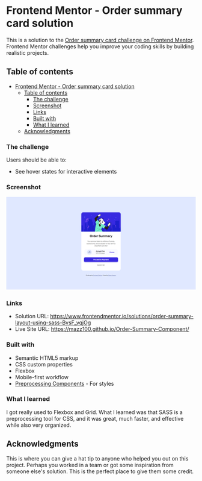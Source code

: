 # Frontend Mentor - Order summary card solution

This is a solution to the [Order summary card challenge on Frontend Mentor](https://www.frontendmentor.io/challenges/order-summary-component-QlPmajDUj). Frontend Mentor challenges help you improve your coding skills by building realistic projects. 

## Table of contents

- [Frontend Mentor - Order summary card solution](#frontend-mentor---order-summary-card-solution)
  - [Table of contents](#table-of-contents)
    - [The challenge](#the-challenge)
    - [Screenshot](#screenshot)
    - [Links](#links)
    - [Built with](#built-with)
    - [What I learned](#what-i-learned)
  - [Acknowledgments](#acknowledgments)


### The challenge

Users should be able to:

- See hover states for interactive elements

### Screenshot

![](./Ordersummary.png)

### Links

- Solution URL: https://www.frontendmentor.io/solutions/order-summary-layout-using-sass-BvsF_vqjOg
- Live Site URL: https://mazz100.github.io/Order-Summary-Component/

### Built with

- Semantic HTML5 markup
- CSS custom properties
- Flexbox
- Mobile-first workflow
- [Preprocessing Components](https://sass-lang.com/guide/) - For styles

### What I learned

I got really used to Flexbox and Grid. What I learned was that SASS is a preprocessing tool for CSS, and it was great, much faster, and effective while also very organized.


## Acknowledgments

This is where you can give a hat tip to anyone who helped you out on this project. Perhaps you worked in a team or got some inspiration from someone else's solution. This is the perfect place to give them some credit.
